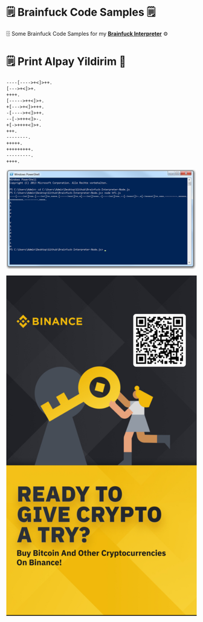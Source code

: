 # 🗒 Brainfuck Code Samples 🗒
🗄 Some Brainfuck Code Samples for my [**Brainfuck Interpreter**](https://github.com/AYIDouble/Brainfuck-Interpreter-Node.js) ⚙️

# 🗒 Print Alpay Yildirim 👤

```
----[---->+<]>++.
[--->+<]>+.
++++.
[----->++<]>+.
+[--->+<]>+++.
-[---->+<]>++.
--[->+++<]>-.
+[->++++<]>+.
+++.
--------.
+++++.
+++++++++.
---------.
++++.
```

![Brainfuck Interpreter Node.js CMD](Images/Brainfuck-Interpreter-Node.js-PowerShell.png)

![Binance Ready to give crypto a try ? buy bitcoin and other cryptocurrencies on binance](Images/binance.jpg)
